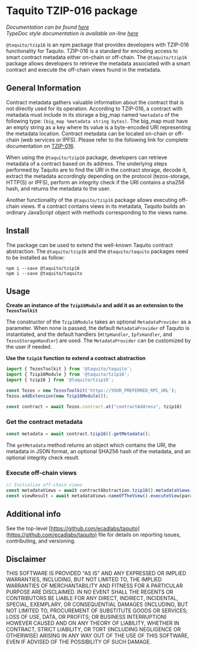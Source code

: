 # Taquito TZIP-016 package
*Documentation can be found [here](https://tezostaquito.io/docs/metadata-tzip16/)*  
*TypeDoc style documentation is available on-line [here](https://tezostaquito.io/typedoc/modules/_taquito_tzip16.html)*

`@taquito/tzip16` is an npm package that provides developers with TZIP-016 functionality for Taquito. TZIP-016 is a standard for encoding access to smart contract metadata either on-chain or off-chain. The `@taquito/tzip16` package allows developers to retrieve the metadata associated with a smart contract and execute the off-chain views found in the metadata.

## General Information

Contract metadata gathers valuable information about the contract that is not directly used for its operation. According to TZIP-016, a contract with metadata must include in its storage a big_map named `%metadata` of the following type: `(big_map %metadata string bytes)`. The big_map must have an empty string as a key where its value is a byte-encoded URI representing the metadata location. Contract metadata can be located on-chain or off-chain (web services or IPFS). Please refer to the following link for complete documentation on [TZIP-016](https://gitlab.com/tezos/tzip/-/blob/master/proposals/tzip-16/tzip-16.md#introduction).

When using the `@taquito/tzip16` package, developers can retrieve metadata of a contract based on its address. The underlying steps performed by Taquito are to find the URI in the contract storage, decode it, extract the metadata accordingly depending on the protocol (tezos-storage, HTTP(S) or IPFS), perform an integrity check if the URI contains a sha256 hash, and returns the metadata to the user.

Another functionality of the `@taquito/tzip16` package allows executing off-chain views. If a contract contains views in its metadata, Taquito builds an ordinary JavaScript object with methods corresponding to the views name.

## Install

The package can be used to extend the well-known Taquito contract abstraction. The `@taquito/tzip16` and the `@taquito/taquito` packages need to be installed as follow:
```
npm i --save @taquito/tzip16
npm i --save @taquito/taquito
```

## Usage

**Create an instance of the `Tzip16Module` and add it as an extension to the `TezosToolkit`**

The constructor of the `Tzip16Module` takes an optional `MetadataProvider` as a parameter. When none is passed, the default `MetadataProvider` of Taquito is instantiated, and the default handlers (`HttpHandler`, `IpfsHandler`, and `TezosStorageHandler`) are used. 
The `MetadataProvider` can be customized by the user if needed.

**Use the `tzip16` function to extend a contract abstraction**

```js
import { TezosToolkit } from '@taquito/taquito';
import { Tzip16Module } from '@taquito/tzip16';
import { tzip16 } from '@taquito/tzip16';

const Tezos = new TezosToolkit('https://YOUR_PREFERRED_RPC_URL');
Tezos.addExtension(new Tzip16Module());

const contract = await Tezos.contract.at("contractAddress", tzip16)
```

### Get the contract metadata

```ts
const metadata = await contract.tzip16().getMetadata();
```

The `getMetadata` method returns an object which contains the URI, the metadata in JSON format, an optional SHA256 hash of the metadata, and an optional integrity check result.

### Execute off-chain views

```ts
// Initialize off-chain views
const metadataViews = await contractAbstraction.tzip16().metadataViews();
const viewResult = await metadataViews.nameOfTheView().executeView(paramOfTheView);
```

## Additional info

See the top-level [https://github.com/ecadlabs/taquito](https://github.com/ecadlabs/taquito) file for details on reporting issues, contributing, and versioning.

## Disclaimer

THIS SOFTWARE IS PROVIDED "AS IS" AND ANY EXPRESSED OR IMPLIED WARRANTIES, INCLUDING, BUT NOT LIMITED TO, THE IMPLIED WARRANTIES OF MERCHANTABILITY AND FITNESS FOR A PARTICULAR PURPOSE ARE DISCLAIMED. IN NO EVENT SHALL THE REGENTS OR CONTRIBUTORS BE LIABLE FOR ANY DIRECT, INDIRECT, INCIDENTAL, SPECIAL, EXEMPLARY, OR CONSEQUENTIAL DAMAGES (INCLUDING, BUT NOT LIMITED TO, PROCUREMENT OF SUBSTITUTE GOODS OR SERVICES; LOSS OF USE, DATA, OR PROFITS; OR BUSINESS INTERRUPTION) HOWEVER CAUSED AND ON ANY THEORY OF LIABILITY, WHETHER IN CONTRACT, STRICT LIABILITY, OR TORT (INCLUDING NEGLIGENCE OR OTHERWISE) ARISING IN ANY WAY OUT OF THE USE OF THIS SOFTWARE, EVEN IF ADVISED OF THE POSSIBILITY OF SUCH DAMAGE.